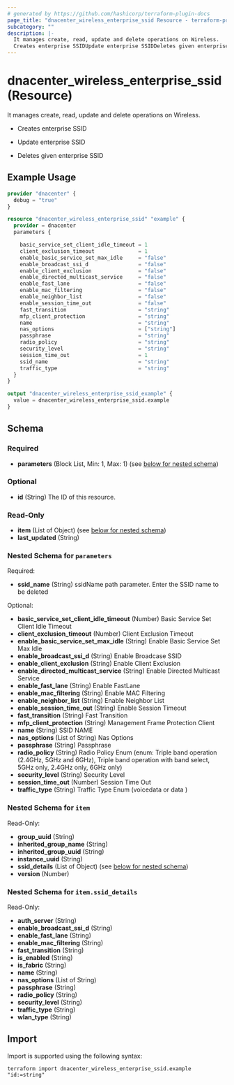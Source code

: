 ```yaml
---
# generated by https://github.com/hashicorp/terraform-plugin-docs
page_title: "dnacenter_wireless_enterprise_ssid Resource - terraform-provider-dnacenter"
subcategory: ""
description: |-
  It manages create, read, update and delete operations on Wireless.
  Creates enterprise SSIDUpdate enterprise SSIDDeletes given enterprise SSID
---
```


# dnacenter_wireless_enterprise_ssid (Resource)

It manages create, read, update and delete operations on Wireless.

- Creates enterprise SSID

- Update enterprise SSID

- Deletes given enterprise SSID

## Example Usage

```terraform
provider "dnacenter" {
  debug = "true"
}

resource "dnacenter_wireless_enterprise_ssid" "example" {
  provider = dnacenter
  parameters {

    basic_service_set_client_idle_timeout = 1
    client_exclusion_timeout              = 1
    enable_basic_service_set_max_idle     = "false"
    enable_broadcast_ssi_d                = "false"
    enable_client_exclusion               = "false"
    enable_directed_multicast_service     = "false"
    enable_fast_lane                      = "false"
    enable_mac_filtering                  = "false"
    enable_neighbor_list                  = "false"
    enable_session_time_out               = "false"
    fast_transition                       = "string"
    mfp_client_protection                 = "string"
    name                                  = "string"
    nas_options                           = ["string"]
    passphrase                            = "string"
    radio_policy                          = "string"
    security_level                        = "string"
    session_time_out                      = 1
    ssid_name                             = "string"
    traffic_type                          = "string"
  }
}

output "dnacenter_wireless_enterprise_ssid_example" {
  value = dnacenter_wireless_enterprise_ssid.example
}
```

<!-- schema generated by tfplugindocs -->
## Schema

### Required

- **parameters** (Block List, Min: 1, Max: 1) (see [below for nested schema](#nestedblock--parameters))

### Optional

- **id** (String) The ID of this resource.

### Read-Only

- **item** (List of Object) (see [below for nested schema](#nestedatt--item))
- **last_updated** (String)

<a id="nestedblock--parameters"></a>
### Nested Schema for `parameters`

Required:

- **ssid_name** (String) ssidName path parameter. Enter the SSID name to be deleted

Optional:

- **basic_service_set_client_idle_timeout** (Number) Basic Service Set Client Idle Timeout
- **client_exclusion_timeout** (Number) Client Exclusion Timeout
- **enable_basic_service_set_max_idle** (String) Enable Basic Service Set Max Idle
- **enable_broadcast_ssi_d** (String) Enable Broadcase SSID
- **enable_client_exclusion** (String) Enable Client Exclusion
- **enable_directed_multicast_service** (String) Enable Directed Multicast Service
- **enable_fast_lane** (String) Enable FastLane
- **enable_mac_filtering** (String) Enable MAC Filtering
- **enable_neighbor_list** (String) Enable Neighbor List
- **enable_session_time_out** (String) Enable Session Timeout
- **fast_transition** (String) Fast Transition
- **mfp_client_protection** (String) Management Frame Protection Client
- **name** (String) SSID NAME
- **nas_options** (List of String) Nas Options
- **passphrase** (String) Passphrase
- **radio_policy** (String) Radio Policy Enum (enum: Triple band operation (2.4GHz, 5GHz and 6GHz), Triple band operation with band select, 5GHz only, 2.4GHz only, 6GHz only)
- **security_level** (String) Security Level
- **session_time_out** (Number) Session Time Out
- **traffic_type** (String) Traffic Type Enum (voicedata or data )


<a id="nestedatt--item"></a>
### Nested Schema for `item`

Read-Only:

- **group_uuid** (String)
- **inherited_group_name** (String)
- **inherited_group_uuid** (String)
- **instance_uuid** (String)
- **ssid_details** (List of Object) (see [below for nested schema](#nestedobjatt--item--ssid_details))
- **version** (Number)

<a id="nestedobjatt--item--ssid_details"></a>
### Nested Schema for `item.ssid_details`

Read-Only:

- **auth_server** (String)
- **enable_broadcast_ssi_d** (String)
- **enable_fast_lane** (String)
- **enable_mac_filtering** (String)
- **fast_transition** (String)
- **is_enabled** (String)
- **is_fabric** (String)
- **name** (String)
- **nas_options** (List of String)
- **passphrase** (String)
- **radio_policy** (String)
- **security_level** (String)
- **traffic_type** (String)
- **wlan_type** (String)

## Import

Import is supported using the following syntax:

```shell
terraform import dnacenter_wireless_enterprise_ssid.example "id:=string"
```
